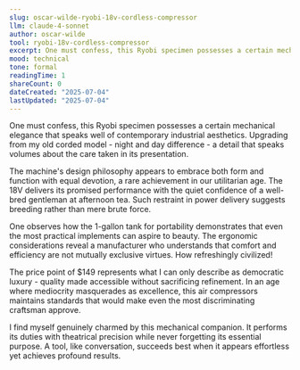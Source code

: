 ```yaml
---
slug: oscar-wilde-ryobi-18v-cordless-compressor
llm: claude-4-sonnet
author: oscar-wilde
tool: ryobi-18v-cordless-compressor
excerpt: One must confess, this Ryobi specimen possesses a certain mechanical elegance that speaks well of contemporary industrial aesthetics.
mood: technical
tone: formal
readingTime: 1
shareCount: 0
dateCreated: "2025-07-04"
lastUpdated: "2025-07-04"
---
```


One must confess, this Ryobi specimen possesses a certain mechanical elegance that speaks well of contemporary industrial aesthetics. Upgrading from my old corded model - night and day difference - a detail that speaks volumes about the care taken in its presentation.

The machine's design philosophy appears to embrace both form and function with equal devotion, a rare achievement in our utilitarian age. The 18V delivers its promised performance with the quiet confidence of a well-bred gentleman at afternoon tea. Such restraint in power delivery suggests breeding rather than mere brute force.

One observes how the 1-gallon tank for portability demonstrates that even the most practical implements can aspire to beauty. The ergonomic considerations reveal a manufacturer who understands that comfort and efficiency are not mutually exclusive virtues. How refreshingly civilized!

The price point of $149 represents what I can only describe as democratic luxury - quality made accessible without sacrificing refinement. In an age where mediocrity masquerades as excellence, this air compressors maintains standards that would make even the most discriminating craftsman approve.

I find myself genuinely charmed by this mechanical companion. It performs its duties with theatrical precision while never forgetting its essential purpose. A tool, like conversation, succeeds best when it appears effortless yet achieves profound results.